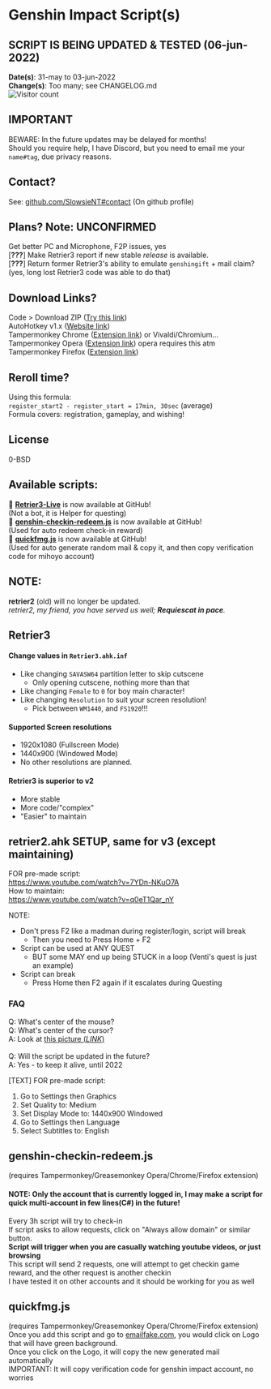 # Genshin Impact Script(s)
## SCRIPT IS BEING UPDATED & TESTED (06-jun-2022)
**Date(s)**: 31-may to 03-jun-2022<br>
**Change(s)**: Too many; see CHANGELOG.md<br>
![Visitor count](https://shields-io-visitor-counter.herokuapp.com/badge?page=slowsient.genshin)

## IMPORTANT
BEWARE: In the future updates may be delayed for months!<br>
Should you require help, I have Discord, but you need to email me your `name#tag`, due privacy reasons.

## Contact?
See: [github.com/SlowsieNT#contact](https://github.com/SlowsieNT#contact)
(On github profile)

## Plans? Note: UNCONFIRMED
Get better PC and Microphone, F2P issues, yes<br>
[**???**] Make Retrier3 report if new stable *release* is available.<br>
[**???**] Return former Retrier3's ability to emulate `genshingift` + mail claim? (yes, long lost Retrier3 code was able to do that)<br>

## Download Links?
Code > Download ZIP ([Try this link](https://github.com/SlowsieNT/Genshin-Impact/archive/refs/heads/main.zip))<br>
AutoHotkey v1.x ([Website link](https://www.autohotkey.com/))<br>
Tampermonkey Chrome ([Extension link](https://chrome.google.com/webstore/detail/tampermonkey/dhdgffkkebhmkfjojejmpbldmpobfkfo/)) or Vivaldi/Chromium...<br>
Tampermonkey Opera ([Extension link](https://addons.opera.com/en/extensions/details/tampermonkey-beta/)) opera requires this atm<br>
Tampermonkey Firefox ([Extension link](https://addons.mozilla.org/en-US/firefox/addon/tampermonkey/))<br>

## Reroll time?
Using this formula:<br>
`register_start2 - register_start = 17min, 30sec` (average)<br>
Formula covers: registration, gameplay, and wishing!<br>

## License
0-BSD<br>

## Available scripts:

🔗 __[Retrier3-Live](https://github.com/SlowsieNT/Genshin-Impact/tree/main/Retrier3-Live)__ is now available at GitHub!<br>
(Not a bot, it is Helper for questing)<br>
🔗 __[genshin-checkin-redeem.js](https://github.com/SlowsieNT/Genshin-Impact/blob/main/js/tampermonkey/genshin-checkin-redeem.js)__ is now available at GitHub!<br>
(Used for auto redeem check-in reward)<br>
🔗 __[quickfmg.js](https://github.com/SlowsieNT/Genshin-Impact/blob/main/js/tampermonkey/quickfmg.js)__ is now available at GitHub!<br>
(Used for auto generate random mail & copy it, and then copy verification code for mihoyo account)

## NOTE:
**retrier2** (old) will no longer be updated.<br>
*retrier2, my friend, you have served us well; **Requiescat in pace**.*

## Retrier3
#### Change values in `Retrier3.ahk.inf`
- Like changing `SAVASW64` partition letter to skip cutscene
  - Only opening cutscene, nothing more than that
- Like changing `Female` to `0` for boy main character!
- Like changing `Resolution` to suit your screen resolution!
  - Pick between `WM1440`, and `FS1920`!!!
 
#### Supported Screen resolutions
- 1920x1080 (Fullscreen Mode)
- 1440x900 (Windowed Mode)
- No other resolutions are planned.<br>
#### Retrier3 is superior to v2
- More stable
- More code/"complex"
- "Easier" to maintain

## retrier2.ahk SETUP, same for v3 (except maintaining)
FOR pre-made script: <br>https://www.youtube.com/watch?v=7YDn-NKuO7A<br>
How to maintain: <br>https://www.youtube.com/watch?v=q0eT1Qar_nY

NOTE:
- Don't press F2 like a madman during register/login, script will break
  - Then you need to Press Home + F2
- Script can be used at ANY QUEST
  - BUT some MAY end up being STUCK in a loop (Venti's quest is just an example)
- Script can break
  - Press Home then F2 again if it escalates during Questing

### FAQ
Q: What's center of the mouse?<br>
Q: What's center of the cursor?<br>
A: Look at [this picture (*LINK*)](https://github.com/SlowsieNT/genshin/blob/main/Visuals/center-of-cursor.png)<br><br>
Q: Will the script be updated in the future?<br>
A: Yes - to keep it alive, until 2022

[TEXT] FOR pre-made script:<br>
1. Go to Settings then Graphics
2. Set Quality to: Medium
3. Set Display Mode to: 1440x900 Windowed
4. Go to Settings then Language
5. Select Subtitles to: English

## genshin-checkin-redeem.js
(requires Tampermonkey/Greasemonkey Opera/Chrome/Firefox extension)<br>
#### NOTE: Only the account that is currently logged in, I may make a script for quick multi-account in few lines(C#) in the future!<br>
Every 3h script will try to check-in<br>
If script asks to allow requests, click on "Always allow domain" or similar button.<br>
__Script will trigger when you are casually watching youtube videos, or just browsing__<br>
This script will send 2 requests, one will attempt to get checkin game reward, and the other request is another checkin<br>
I have tested it on other accounts and it should be working for you as well<br>

## quickfmg.js
(requires Tampermonkey/Greasemonkey Opera/Chrome/Firefox extension)<br>
Once you add this script and go to [emailfake.com](http://emailfake.com/), you would click on Logo that will have green background.<br>
Once you click on the Logo, it will copy the new generated mail automatically<br>
IMPORTANT: It will copy verification code for genshin impact account, no worries
